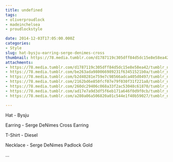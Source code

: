 ```yaml
---
title: undefined
tags:
- oliverproudlock
- madeinchelsea
- proudlockstyle

date: 2014-12-03T17:05:00.000Z
categories:
- Style
slug: hat-bysju-earring-serge-denimes-cross
thumbnail: https://78.media.tumblr.com/d1787119c305dff84d5dc15e8e58ea42/tumblr_ng0ngnr8Cj1rhrm24o1_1280.jpg
attachments:
- https://78.media.tumblr.com/d1787119c305dff84d5dc15e8e58ea42/tumblr_ng0ngnr8Cj1rhrm24o1_1280.jpg
- https://78.media.tumblr.com/be263ada980066989231f63451521b0a/tumblr_ng0ngnr8Cj1rhrm24o2_1280.jpg
- https://78.media.tumblr.com/b2d40281e759e7c98566adca405d0497/tumblr_ng0ngnr8Cj1rhrm24o4_1280.jpg
- https://78.media.tumblr.com/2162bd6e850fcf07e79f030f31f221a8/tumblr_ng0ngnr8Cj1rhrm24o3_1280.jpg
- https://78.media.tumblr.com/260dc29406c068a33f2ac53048c61870/tumblr_ng0ngnr8Cj1rhrm24o5_1280.jpg
- https://78.media.tumblr.com/ad17e7a9d3df5f6eb171a646f0d9f0cb/tumblr_ng0ngnr8Cj1rhrm24o7_1280.jpg
- https://78.media.tumblr.com/a280a06a506820a01c544e1f40b59027/tumblr_ng0ngnr8Cj1rhrm24o6_1280.jpg

---
```


Hat - Bysju 

  Earring - Serge DeNimes Cross Earring 

  T-Shirt - Diesel 

  Necklace - Serge DeNimes Padlock Gold 

 ...
